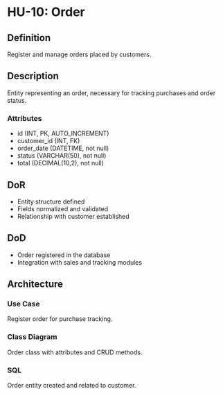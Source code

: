 # HU-10: Order

## Definition
Register and manage orders placed by customers.

## Description
Entity representing an order, necessary for tracking purchases and order status.

### Attributes
- id (INT, PK, AUTO_INCREMENT)
- customer_id (INT, FK)
- order_date (DATETIME, not null)
- status (VARCHAR(50), not null)
- total (DECIMAL(10,2), not null)

## DoR
- Entity structure defined
- Fields normalized and validated
- Relationship with customer established

## DoD
- Order registered in the database
- Integration with sales and tracking modules

## Architecture
### Use Case
Register order for purchase tracking.

### Class Diagram
Order class with attributes and CRUD methods.

### SQL
Order entity created and related to customer.

